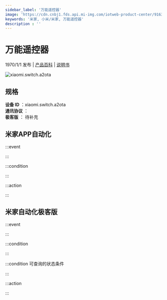 ```yaml
---
sidebar_label: '万能遥控器'
image: 'https://cdn.cnbj1.fds.api.mi-img.com/iotweb-product-center/9163222ce56f3062734100076bb8bdb3_1646366423299.png?GalaxyAccessKeyId=AKVGLQWBOVIRQ3XLEW&Expires=9223372036854775807&Signature=FQLgrmcXU9ZJT9s7AtrO3uNVXRk='
keywords: '米家, 小米/米家, 万能遥控器'
description : ''
---
```

# 万能遥控器

1970/1/1 发布 | [产品百科](https://home.mi.com/webapp/content/baike/product/index.html?model=xiaomi.switch.a2ota/) | [说明书](https://home.mi.com/views/introduction.html?model=xiaomi.switch.a2ota&region=cn)

![xiaomi.switch.a2ota](https://cdn.cnbj1.fds.api.mi-img.com/iotweb-product-center/9163222ce56f3062734100076bb8bdb3_1646366423299.png?GalaxyAccessKeyId=AKVGLQWBOVIRQ3XLEW&Expires=9223372036854775807&Signature=FQLgrmcXU9ZJT9s7AtrO3uNVXRk=)

## 规格  
> 
**设备 ID** ：xiaomi.switch.a2ota  
**通讯协议** ：  
**极客版**  ： 待补充 


## 米家APP自动化  

:::event  

:::

:::condition  

:::

:::action   

:::

## 米家自动化极客版  

:::event  

:::

:::condition  

:::

:::condition 可查询的状态条件  

:::

:::action  

:::

        
